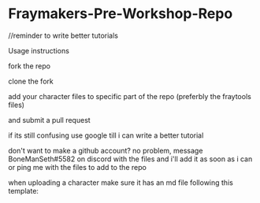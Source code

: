 # Fraymakers-Pre-Workshop-Repo 

//reminder to write better tutorials

Usage instructions

fork the repo

clone the fork

add your character files to specific part of the repo (preferbly the fraytools files)

and submit a pull request

if its still confusing use google till i can write a better tutorial


don't want to make a github account? no problem, message BoneManSeth#5582 on discord with the files and i'll add it as soon as i can
or ping me with the files to add to the repo

when uploading a character make sure it has an md file following this template:
